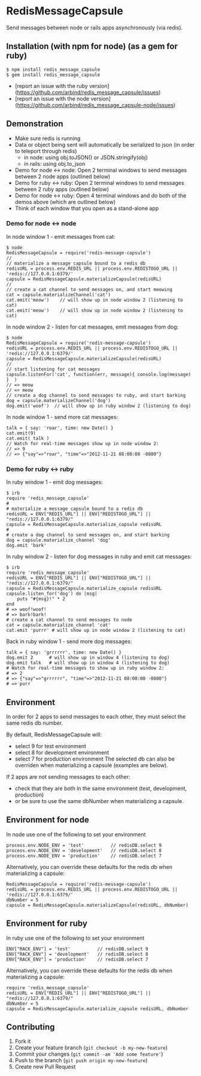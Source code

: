 # RedisMessageCapsule

Send messages between node or rails apps asynchronously (via redis).

## Installation (with npm for node) (as a gem for ruby)

    $ npm install redis_message_capsule
    $ gem install redis_message_capsule

* [report an issue with the ruby version] (https://github.com/arbind/redis_message_capsule/issues)
* [report an issue with the node version] (https://github.com/arbind/redis_message_capsule-node/issues)

## Demonstration
* Make sure redis is running
* Data or object being sent will automatically be serialized to json (in order to teleport through redis)
  * in node: using obj.toJSON() or JSON.stringify(obj)
  * in rails: using obj.to_json 
* Demo for node <-> node: Open 2 terminal windows to send messages between 2 node apps  (outlined below)
* Demo for ruby <-> ruby: Open 2 terminal windows to send messages between 2 ruby apps  (outlined below)
* Demo for node <-> ruby: Open 4 terminal windows and do both of the demos above (which are outlined below)
* Think of each window that you open as a stand-alone app

### Demo for node <-> node
In node window 1 - emit messages from cat:

    $ node
    RedisMessageCapsule = require('redis-message-capsule')
    //
    // materialize a message capsule bound to a redis db
    redisURL = process.env.REDIS_URL || process.env.REDISTOGO_URL || 'redis://127.0.0.1:6379/' 
    capsule = RedisMessageCapsule.materializeCapsule(redisURL)
    //
    // create a cat channel to send messages on, and start meowing
    cat = capsule.materializeChannel('cat')
    cat.emit('meow')    // will show up in node window 2 (listening to cat)
    cat.emit('meow')    // will show up in node window 2 (listening to cat)
 
In node window 2 - listen for cat messages, emit messages from dog:

    $ node
    RedisMessageCapsule = require('redis-message-capsule')
    redisURL = process.env.REDIS_URL || process.env.REDISTOGO_URL || 'redis://127.0.0.1:6379/' 
    capsule = RedisMessageCapsule.materializeCapsule(redisURL)
    //
    // start listening for cat messages
    capsule.listenFor('cat', function(err, message){ console.log(message) }  ) 
    // => meow
    // => meow    
    // create a dog channel to send messages to ruby, and start barking
    dog = capsule.materializeChannel('dog')
    dog.emit('woof')  // will show up in ruby window 2 (listening to dog)

In node window 1 - send more cat messages:

    talk = { say: 'roar', time: new Date() }
    cat.emit(9)
    cat.emit( talk )
    // Watch for real-time messages show up in node window 2:
    // => 9 
    // => {"say"=>"roar", "time"=>"2012-11-21 08:08:08 -0800"} 

###  Demo for ruby <-> ruby
In ruby window 1 - emit dog messages:

    $ irb
    require 'redis_message_capsule'
    #
    # materialize a message capsule bound to a redis db
    redisURL = ENV["REDIS_URL"] || ENV["REDISTOGO_URL"] || "redis://127.0.0.1:6379/"
    capsule = RedisMessageCapsule.materialize_capsule redisURL
    #
    # create a dog channel to send messages on, and start barking
    dog = capsule.materialize_channel 'dog'
    dog.emit 'bark'

In ruby window 2 -  listen for dog messages in ruby and emit cat messages:

    $ irb
    require 'redis_message_capsule'
    redisURL = ENV["REDIS_URL"] || ENV["REDISTOGO_URL"] || "redis://127.0.0.1:6379/"
    capsule = RedisMessageCapsule.materialize_capsule redisURL
    capsule.listen_for('dog') do |msg| 
        puts "#{msg}!" * 2
    end
    # => woof!woof!
    # => bark!bark!
    # create a cat channel to send messages to node
    cat = capsule.materialize_channel 'cat'
    cat.emit 'purrr' # will show up in node window 2 (listening to cat)

Back in ruby window 1 - send more dog messages:

    talk = { say: 'grrrrrr', time: new Date() }
    dog.emit 2      # will show up in window 4 (listening to dog)
    dog.emit talk   # will show up in window 4 (listening to dog)
    # Watch for real-time messages to show up in ruby window 2:
    # => 2 
    # => {"say"=>"grrrrrr", "time"=>"2012-11-21 08:08:08 -0800"} 
    # => purr

## Environment
In order for 2 apps to send messages to each other, they must select the same redis db number.

By default, RedisMessageCapsule will: 
* select 9 for test environment
* select 8 for development environment
* select 7 for production environment
The selected db can also be overriden when materializing a capsule  (examples are below).

If 2 apps are not sending messages to each other:
* check that they are both in the same environment (test, development, production)
* or be sure to use the same dbNumber when materializing a capsule.

## Environment for node
In node use one of the following to set your environment

    process.env.NODE_ENV = 'test'          // redisDB.select 9
    process.env.NODE_ENV = 'development'   // redisDB.select 8
    process.env.NODE_ENV = 'production'    // redisDB.select 7

Alternatively, you can override these defaults for the redis db when materializing a capsule:

    RedisMessageCapsule = require('redis-message-capsule')
    redisURL = process.env.REDIS_URL || process.env.REDISTOGO_URL || 'redis://127.0.0.1:6379/' 
    dbNumber = 5
    capsule = RedisMessageCapsule.materializeCapsule(redisURL, dbNumber)

## Environment for ruby
In ruby use one of the following to set your environment

    ENV["RACK_ENV"] = 'test'          // redisDB.select 9
    ENV["RACK_ENV"] = 'development'   // redisDB.select 8
    ENV["RACK_ENV"] = 'production'    // redisDB.select 7

Alternatively, you can override these defaults for the redis db when materializing a capsule:

    require 'redis_message_capsule'
    redisURL = ENV["REDIS_URL"] || ENV["REDISTOGO_URL"] || "redis://127.0.0.1:6379/"
    dbNumber = 5
    capsule = RedisMessageCapsule.materialize_capsule redisURL, dbNumber


## Contributing

1. Fork it
2. Create your feature branch (`git checkout -b my-new-feature`)
3. Commit your changes (`git commit -am 'Add some feature'`)
4. Push to the branch (`git push origin my-new-feature`)
5. Create new Pull Request
